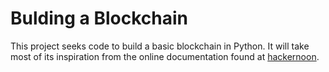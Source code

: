 # Bulding a Blockchain
This project seeks code to build a basic blockchain in Python. It will take most of its inspiration from the online documentation found at [hackernoon](https://hackernoon.com/learn-blockchains-by-building-one-117428612f46).

